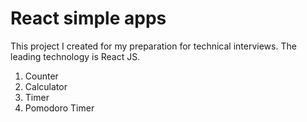 # React simple apps

This project I created for my preparation for technical interviews. The leading technology is React JS.

01. Counter
02. Calculator
03. Timer
04. Pomodoro Timer


